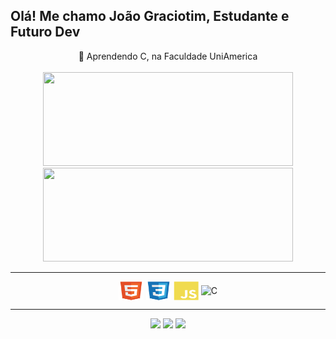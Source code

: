 
## Olá! Me chamo João Graciotim, Estudante e Futuro Dev

<div style="display: inline_block" align="center"> 
🌱 Aprendendo C, na Faculdade UniAmerica
</div>

  <br>
 
<div align="center">
  <a href="https://github.com/duribeiro">
    <img height="150em" width="400em" src="https://github-readme-stats.vercel.app/api?username=devgraciotim&count_private=true&include_all_commits=true&show_icons=true&theme=dracula&hide_border=false&show_owner=true"/>
    <img height="150em" width="400em" src="https://github-readme-stats.vercel.app/api/top-langs/?username=devgraciotim&theme=dracula&hide_border=false&&layout=compact"/>
  </a>
</div>
  
 

<hr>
<div style="display: inline_block" align="center">
  <img align="center" alt="HTML" height="30" width="40" src="https://raw.githubusercontent.com/devicons/devicon/master/icons/html5/html5-original.svg">
  <img align="center" alt="CSS" height="30" width="40" src="https://raw.githubusercontent.com/devicons/devicon/master/icons/css3/css3-original.svg">
  <img align="center" alt="Js" height="30" width="40" src="https://raw.githubusercontent.com/devicons/devicon/master/icons/javascript/javascript-plain.svg">
  <img align="center" alt="C" height="40" width="40"    src="https://cdn.discordapp.com/attachments/1070844523774758923/1076933963014209536/5a36954d40bea2.0735336615135266052652.png">
</div>
<hr>

<div style="display: inline_block" align="center"> 
  <a href="https://www.instagram.com/joao_graciotim/" target="_blank"><img src="https://img.shields.io/badge/-Instagram-%23E4405F?style=for-the-badge&logo=instagram&logoColor=white" target="_blank"></a>
  <a href = "mailto:joaograciotim.profissional@gmail.com"><img src="https://img.shields.io/badge/-Gmail-%23333?style=for-the-badge&logo=gmail&logoColor=white" target="_blank"></a>
  <a href="https://www.linkedin.com/in/joaograciotim/" target="_blank"><img src="https://img.shields.io/badge/-LinkedIn-%230077B5?style=for-the-badge&logo=linkedin&logoColor=white" target="_blank"></a> 
</div>


